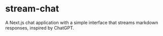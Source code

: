 # stream-chat
A Next.js chat application with a simple interface that streams markdown responses, inspired by ChatGPT.
